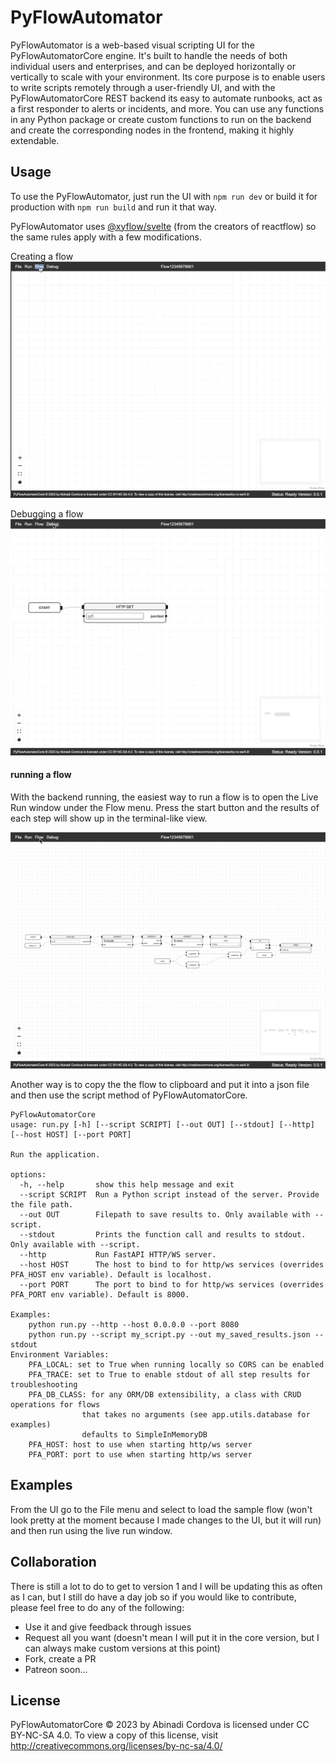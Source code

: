 # PyFlowAutomator

PyFlowAutomator is a web-based visual scripting UI for the PyFlowAutomatorCore engine. It's built to handle the needs of both individual users and enterprises, and can be deployed horizontally or vertically to scale with your environment. Its core purpose is to enable users to write scripts remotely through a user-friendly UI, and with the PyFlowAutomatorCore REST backend its easy to automate runbooks, act as a first responder to alerts or incidents, and more. You can use any functions in any Python package or create custom functions to run on the backend and create the corresponding nodes in the frontend, making it highly extendable.

## Usage

To use the PyFlowAutomator, just run the UI with `npm run dev` or build it for production with `npm run build` and run it that way.

PyFlowAutomator uses [@xyflow/svelte](https://svelteflow.dev/) (from the creators of reactflow) so the same rules apply with a few modifications.

Creating a flow
![creating gif](static/Create.gif)

Debugging a flow
![debugging gif](static/Debug.gif)

#### running a flow

With the backend running, the easiest way to run a flow is to open the Live Run window under the Flow menu. Press the start button and the results of each step will show up in the terminal-like view.

![live running gif](static/LiveRun.gif)

Another way is to copy the the flow to clipboard and put it into a json file and then use the script method of PyFlowAutomatorCore.

```
PyFlowAutomatorCore
usage: run.py [-h] [--script SCRIPT] [--out OUT] [--stdout] [--http] [--host HOST] [--port PORT]

Run the application.

options:
  -h, --help       show this help message and exit
  --script SCRIPT  Run a Python script instead of the server. Provide the file path.
  --out OUT        Filepath to save results to. Only available with --script.
  --stdout         Prints the function call and results to stdout. Only available with --script.
  --http           Run FastAPI HTTP/WS server.
  --host HOST      The host to bind to for http/ws services (overrides PFA_HOST env variable). Default is localhost.
  --port PORT      The port to bind to for http/ws services (overrides PFA_PORT env variable). Default is 8000.

Examples:
    python run.py --http --host 0.0.0.0 --port 8080
    python run.py --script my_script.py --out my_saved_results.json --stdout
Environment Variables:
    PFA_LOCAL: set to True when running locally so CORS can be enabled 
    PFA_TRACE: set to True to enable stdout of all step results for troubleshooting
    PFA_DB_CLASS: for any ORM/DB extensibility, a class with CRUD operations for flows 
                that takes no arguments (see app.utils.database for examples) 
                defaults to SimpleInMemoryDB
    PFA_HOST: host to use when starting http/ws server
    PFA_PORT: port to use when starting http/ws server
```

## Examples

From the UI go to the File menu and select to load the sample flow (won't look pretty at the moment because I made changes to the UI, but it will run) and then run using the live run window.

## Collaboration

There is still a lot to do to get to version 1 and I will be updating this as often as I can, but I still do have a day job so if you would like to contribute, please feel free to do any of the following:
* Use it and give feedback through issues
* Request all you want (doesn't mean I will put it in the core version, but I can always make custom versions at this point)
* Fork, create a PR
* Patreon soon...

## License

PyFlowAutomatorCore © 2023 by Abinadi Cordova is licensed under CC BY-NC-SA 4.0. To view a copy of this license, visit http://creativecommons.org/licenses/by-nc-sa/4.0/
